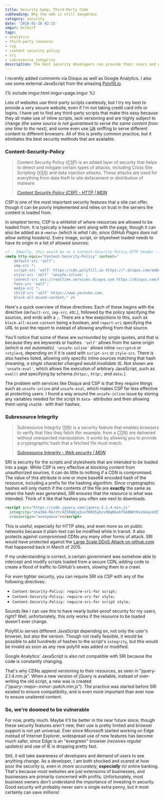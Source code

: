 ```yaml
---
title: Security &amp; Third-Party Code
subheading: Why the web is still dangerous
category: security
date: '2018-01-26 02:15'
imgur: HclGzrT
tags:
- analytics
- third-party resouces
- csp
- content security policy
- sri
- subresource integrity
description: The best security developers can provide their users and why it's so difficult
---
```

I recently added comments via Disqus as well as Google Analytics. I also use
some external JavaScript from the amazing [Polyfill.io](https://polyfill.io/v2/docs/).

{% include imgur.html imgur=page.imgur %}

Lots of websites use third-party scripts carelessly, but I try my best to provide
a very secure website, even if I'm not taking credit card info or logins. I have
yet to find any third-party scripts that make this easy because they all make use
of inline scripts, lack versioning and are highly subject to change *(the same
source is not guaranteed to serve the same content from one time to the next)*,
and some even use <abbr title="User Agent">UA</abbr> sniffing to serve different
content to different browsers. All of this is pretty common practice, but it
elimitates the best security methods that are available.

### Content-Security-Policy
> Content Security Policy (<abbr title="Content-Security-Policy">CSP</abbr>) is
> an added layer of security that helps to detect and mitigate certain types of
> attacks, including Cross Site Scripting (<abbr title="Cross-Site-Scripting">XSS</abbr>)
> and data injection attacks. These attacks are used for everything from data
> theft to site defacement or distribution of malware.
>
> <cite>[Content Security Policy (CSP) - HTTP | MDN](https://developer.mozilla.org/en-US/docs/Web/HTTP/CSP)</cite>

CSP is one of the most important security features that a site can offer, though
it can be poorly implemented and relies on trust in the servers the content is
loaded from.

In simplest terms, CSP is a whitelist of where resources are allowed to be loaded
from. It is typically a header sent along with the page, though it can also be
added as a `<meta>` *(which is what I do, since GitHub Pages does not allow setting
headers)*. Every image, script, or stlyesheet loaded needs to have its origin
in a list of allowed sources:
```html
<!-- Ideally, this would be in a Content-Security-Policy HTTP header -->
<meta http-equiv="Content-Security-Policy" content="
	default-src 'self';
	img-src *;
	script-src 'self' https://cdn.polyfill.io https://*.disqus.com/embed.js  'sha256-YmEu57ZRfDpDDhMApyHsyE3PA6DSf2V+9bIVooFPFHw=';
	style-src 'self' 'unsafe-inline' ;
	connect-src wss://realtime.services.disqus.com https://disqus.com/home;
	font-src 'self';
	media-src *;
	child-src 'self' https://www.youtube.com;
	block-all-mixed-content;" />
```

Here's a quick overview of these directives:
Each of these begins with the directive *(`default-src`, `img-src`, etc.)*, followed
by the policy specifying the sources, and ends with a `;`. There are a few exepctions
to this, such as `block-all-mixed-content` being a boolean, and `report-uri` specifying
the URL to post the report to instead of allowing anything from that source.

You'll notice that some of these are surrounded by single quotes, and that is
because they are keywords or hashes. `'self'` allows from the same origin *(which
is not automatic)*. `'unsafe-inline'` allows inline `<script>`s or `<style>`s,
depending on if it is used with `script-src` or `style-src`. There is also
hashes listed, allowing only specific inline sources matching that hash *(meaning,
a single character changed would invalidate it)*. Not shown are `'unsafe-eval'`,
which allows the execution of arbitrary JavaScript, such as `eval()` and
specifying by schema *(`https:`, `http:`, and `data:`)*.

The problem with services like Disqus and CSP is that they require things such as
`unsafe-inline` and `unsafe-eval`, which makes CSP far less effective at protecting
users. I found a way around the `unsafe-inline` issue by storing any variables
needed for the script in `data-` attributes and then allowing them using `sha256-`
with their hashes.

### Subresource Integrity
> Subresource Integrity (<abbr title="Subresource Integrity">SRI</abbr>) is a
> security feature that enables browsers to verify that files they fetch
> (for example, from a <abbr title="Content Delivery Network">CDN</abbr>) are
> delivered without unexpected manipulation. It works by allowing you to provide
> a cryptographic hash that a fetched file must match.
>
> <cite>[Subresource Integrity - Web security | MDN](https://developer.mozilla.org/en-US/docs/Web/Security/Subresource_Integrity)</cite>

SRI is security for the scripts and stylesheets that are intended to be loaded
into a page. While CSP is very effective at blocking content from unauthorized
sources, it can do little to nothing if a CDN is compromised. The value of this
attribute is one or more base64 encoded hash of the resource, including a prefix
for the hashing algorithm. Since cryptographic hashes will only match if the contents
of the file are **exactly** the same as when the hash was generated, SRI ensures
that the resource is what was intended. Think of it like that hashes you often
see next to downloads.

```html
<script src="https://code.jquery.com/jquery-2.1.4.min.js"
  integrity="sha384-R4/ztc4ZlRqWjqIuvf6RX5yb/v90qNGx6fS48N0tRxiGkqveZETq72KgDVJCp2TC"
  crossorigin="anonymous"></script>
```

This is useful, especially for HTTP sites,
and even more so on public networks because it plain-text can be modified while
in transit. It also protects against compromised CDNs any many other forms of attack.
SRI would have protected against the [Large Scale DDoS Attack on github.com](https://github.com/blog/1981-large-scale-ddos-attack-on-github-com)
that happened back in March of 2015.

If my understanding is correct, a certain government was somehow able to intercept
and modify scripts loaded from a secure CDN, adding code to create a flood of
traffic to GitHub's severs, slowing them to a crawl.

For even tighter security, you can require SRI via CSP with any of the following
directives:
- `Content-Security-Policy: require-sri-for script;`
- `Content-Security-Policy: require-sri-for style;`
- `Content-Security-Policy: require-sri-for script style;`

Sounds like I can use this to have nearly bullet-proof security for my users, right?
Well, unfortunately, this only works if the resource to be loaded doesn't ever change.

Polyfill.io serves different JavaScript depending on, not only the user's browser,
but also the version. Though not really feasible, it would be possible to add
hundreds of hashes to the script's `integrity`, but this would be invalid as
soon as any new polyfill was added or modified.

Google Analytics' JavaScript is also not compatible with SRI because the code is
constantly changing.

That's why CDNs append versioning to their resources, as seen in "jquery-2.1.4.min.js".
When a new version of jQuery is available, instead of over-writing the old script,
a new was is created *("jquery-:major-:minor-:patch.min.js")*. The practice was started
before SRI existed to ensure compatibility, and is even more important than ever
now to ensure unaltered content.

### So, we're doomed to be vulnerable
For now, pretty much. Maybe it'll be better in the near future since, though these
security features aren't new, their use is pretty limited and browser support
is not yet universal. Ever since Microsoft started working on Edge instead of
Internet Explorer, widespread use of new features has become much safer, since
Edge is an "evergreen" browser *(receives regular updates)* and use of IE is dropping
pretty fast.

Still, it will take awareness of developers and demand of users to see anything
change. As a developer, I am both shocked and scared at how poor the security is,
even in *(more accurately, **especially** in)* online banking. That's because
most websites are just extensions of businesses, and businesses are primarily
concerned with profits. Unfortunately, most business owners don't understand the
importance of investing in security. Good security will probably never earn a
single extra penny, but it most certainly can save millions!
